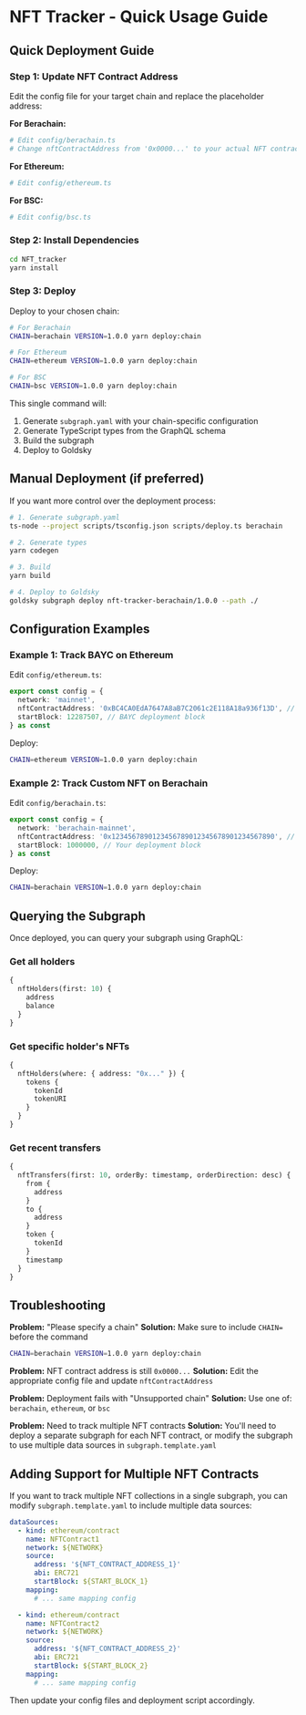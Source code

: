 # NFT Tracker - Quick Usage Guide

## Quick Deployment Guide

### Step 1: Update NFT Contract Address

Edit the config file for your target chain and replace the placeholder address:

**For Berachain:**
```bash
# Edit config/berachain.ts
# Change nftContractAddress from '0x0000...' to your actual NFT contract address
```

**For Ethereum:**
```bash
# Edit config/ethereum.ts
```

**For BSC:**
```bash
# Edit config/bsc.ts
```

### Step 2: Install Dependencies

```bash
cd NFT_tracker
yarn install
```

### Step 3: Deploy

Deploy to your chosen chain:

```bash
# For Berachain
CHAIN=berachain VERSION=1.0.0 yarn deploy:chain

# For Ethereum
CHAIN=ethereum VERSION=1.0.0 yarn deploy:chain

# For BSC
CHAIN=bsc VERSION=1.0.0 yarn deploy:chain
```

This single command will:
1. Generate `subgraph.yaml` with your chain-specific configuration
2. Generate TypeScript types from the GraphQL schema
3. Build the subgraph
4. Deploy to Goldsky

## Manual Deployment (if preferred)

If you want more control over the deployment process:

```bash
# 1. Generate subgraph.yaml
ts-node --project scripts/tsconfig.json scripts/deploy.ts berachain

# 2. Generate types
yarn codegen

# 3. Build
yarn build

# 4. Deploy to Goldsky
goldsky subgraph deploy nft-tracker-berachain/1.0.0 --path ./
```

## Configuration Examples

### Example 1: Track BAYC on Ethereum

Edit `config/ethereum.ts`:
```typescript
export const config = {
  network: 'mainnet',
  nftContractAddress: '0xBC4CA0EdA7647A8aB7C2061c2E118A18a936f13D', // BAYC
  startBlock: 12287507, // BAYC deployment block
} as const
```

Deploy:
```bash
CHAIN=ethereum VERSION=1.0.0 yarn deploy:chain
```

### Example 2: Track Custom NFT on Berachain

Edit `config/berachain.ts`:
```typescript
export const config = {
  network: 'berachain-mainnet',
  nftContractAddress: '0x1234567890123456789012345678901234567890', // Your NFT
  startBlock: 1000000, // Your deployment block
} as const
```

Deploy:
```bash
CHAIN=berachain VERSION=1.0.0 yarn deploy:chain
```

## Querying the Subgraph

Once deployed, you can query your subgraph using GraphQL:

### Get all holders
```graphql
{
  nftHolders(first: 10) {
    address
    balance
  }
}
```

### Get specific holder's NFTs
```graphql
{
  nftHolders(where: { address: "0x..." }) {
    tokens {
      tokenId
      tokenURI
    }
  }
}
```

### Get recent transfers
```graphql
{
  nftTransfers(first: 10, orderBy: timestamp, orderDirection: desc) {
    from {
      address
    }
    to {
      address
    }
    token {
      tokenId
    }
    timestamp
  }
}
```

## Troubleshooting

**Problem:** "Please specify a chain"
**Solution:** Make sure to include `CHAIN=` before the command
```bash
CHAIN=berachain VERSION=1.0.0 yarn deploy:chain
```

**Problem:** NFT contract address is still `0x0000...`
**Solution:** Edit the appropriate config file and update `nftContractAddress`

**Problem:** Deployment fails with "Unsupported chain"
**Solution:** Use one of: `berachain`, `ethereum`, or `bsc`

**Problem:** Need to track multiple NFT contracts
**Solution:** You'll need to deploy a separate subgraph for each NFT contract, or modify the subgraph to use multiple data sources in `subgraph.template.yaml`

## Adding Support for Multiple NFT Contracts

If you want to track multiple NFT collections in a single subgraph, you can modify `subgraph.template.yaml` to include multiple data sources:

```yaml
dataSources:
  - kind: ethereum/contract
    name: NFTContract1
    network: ${NETWORK}
    source:
      address: '${NFT_CONTRACT_ADDRESS_1}'
      abi: ERC721
      startBlock: ${START_BLOCK_1}
    mapping:
      # ... same mapping config

  - kind: ethereum/contract
    name: NFTContract2
    network: ${NETWORK}
    source:
      address: '${NFT_CONTRACT_ADDRESS_2}'
      abi: ERC721
      startBlock: ${START_BLOCK_2}
    mapping:
      # ... same mapping config
```

Then update your config files and deployment script accordingly.

